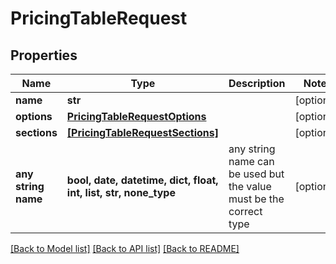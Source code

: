 # PricingTableRequest


## Properties
Name | Type | Description | Notes
------------ | ------------- | ------------- | -------------
**name** | **str** |  | [optional] 
**options** | [**PricingTableRequestOptions**](PricingTableRequestOptions.md) |  | [optional] 
**sections** | [**[PricingTableRequestSections]**](PricingTableRequestSections.md) |  | [optional] 
**any string name** | **bool, date, datetime, dict, float, int, list, str, none_type** | any string name can be used but the value must be the correct type | [optional]

[[Back to Model list]](../README.md#documentation-for-models) [[Back to API list]](../README.md#documentation-for-api-endpoints) [[Back to README]](../README.md)


